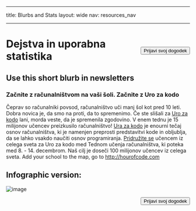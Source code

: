 * * *

title: Blurbs and Stats layout: wide nav: resources_nav

* * *

[<button style="float: right; margin-top: 50px">Prijavi svoj dogodek</button>](/#join)

# Dejstva in uporabna statistika

## Use this short blurb in newsletters

### Začnite z računalništvom na vaši šoli. Začnite z Uro za kodo

Čeprav so računalniki povsod, računalništvo uči manj šol kot pred 10 leti. Dobra novica je, da smo na proti, da to spremenimo. Če ste slišali za [Uro za kodo](<%= hoc_uri('/') %>) lani, morda veste, da je spremenila zgodovino. V enem tednu je 15 milijonov učencev preizkusilo računalništvo! [Ura za kodo](<%= hoc_uri('/') %>) je enourni tečaj osnov računalništva, ki je namenjen preprosti predstavitvi kode in obljublja, da se lahko vsakdo naučiti osnov programiranja. [Pridružite se](<%= hoc_uri('/') %>) učencem iz celega sveta za Uro za kodo med Tednom učenja računalništva, ki poteka med 8. - 14. decembrom. Naš cilj je doseči 100 milijonov učencev iz celega sveta. Add your school to the map, go to <http://hourofcode.com>

## Infographic version:

![image](http://code.org/images/fit-8000/Code.org_infographic.png)

<a style="display: block" href="/#join"><button style="float: right;">Prijavi svoj dogodek</button></a>